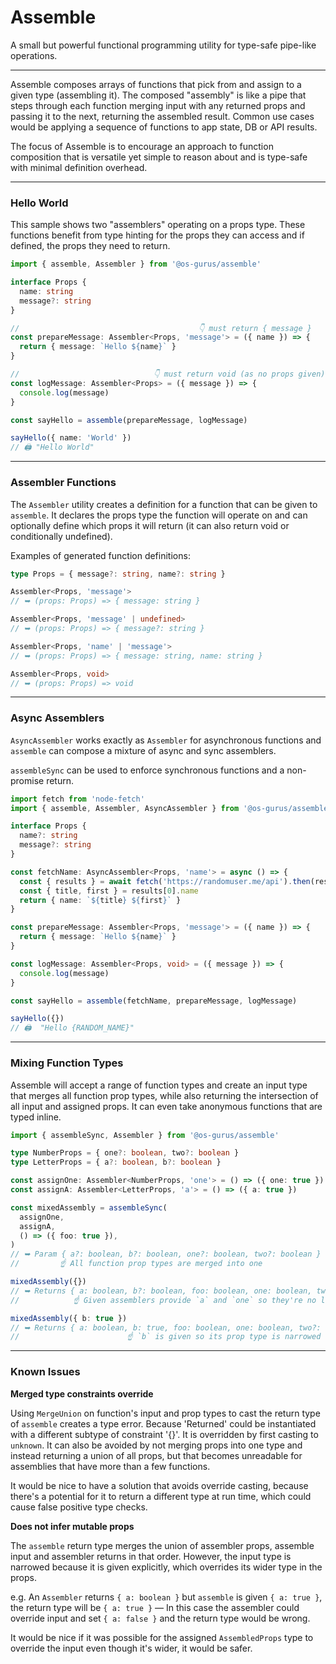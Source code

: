 # Assemble

A small but powerful functional programming utility for type-safe pipe-like operations.

---

Assemble composes arrays of functions that pick from and assign to a given type (assembling it).
The composed "assembly" is like a pipe that steps through each function merging input with any
returned props and passing it to the next, returning the assembled result. Common use cases would be
applying a sequence of functions to app state, DB or API results.

The focus of Assemble is to encourage an approach to function composition that is versatile yet
simple to reason about and is type-safe with minimal definition overhead.

---

### Hello World

This sample shows two "assemblers" operating on a props type. These functions benefit from type
hinting for the props they can access and if defined, the props they need to return.

```ts
import { assemble, Assembler } from '@os-gurus/assemble'

interface Props {
  name: string
  message?: string
}

//                                        👇 must return { message }
const prepareMessage: Assembler<Props, 'message'> = ({ name }) => {
  return { message: `Hello ${name}` }
}

//                              👇 must return void (as no props given)
const logMessage: Assembler<Props> = ({ message }) => {
  console.log(message)
}

const sayHello = assemble(prepareMessage, logMessage)

sayHello({ name: 'World' })
// 🖨️ "Hello World"
```

---

### Assembler Functions

The `Assembler` utility creates a definition for a function that can be given to `assemble`. It
declares the props type the function will operate on and can optionally define which props it will
return (it can also return void or conditionally undefined).

Examples of generated function definitions:

```ts
type Props = { message?: string, name?: string }

Assembler<Props, 'message'>
// ➥ (props: Props) => { message: string }

Assembler<Props, 'message' | undefined>
// ➥ (props: Props) => { message?: string }

Assembler<Props, 'name' | 'message'>
// ➥ (props: Props) => { message: string, name: string }

Assembler<Props, void>
// ➥ (props: Props) => void
```

---

### Async Assemblers

`AsyncAssembler` works exactly as `Assembler` for asynchronous functions and `assemble` can compose
a mixture of async and sync assemblers.

`assembleSync` can be used to enforce synchronous functions and a non-promise return.

```ts
import fetch from 'node-fetch'
import { assemble, Assembler, AsyncAssembler } from '@os-gurus/assemble'

interface Props {
  name?: string
  message?: string
}

const fetchName: AsyncAssembler<Props, 'name'> = async () => {
  const { results } = await fetch('https://randomuser.me/api').then(res => res.json())
  const { title, first } = results[0].name
  return { name: `${title} ${first}` }
}

const prepareMessage: Assembler<Props, 'message'> = ({ name }) => {
  return { message: `Hello ${name}` }
}

const logMessage: Assembler<Props, void> = ({ message }) => {
  console.log(message)
}

const sayHello = assemble(fetchName, prepareMessage, logMessage)

sayHello({})
// 🖨️  "Hello {RANDOM_NAME}"
```

---

### Mixing Function Types

Assemble will accept a range of function types and create an input type that merges all function
prop types, while also returning the intersection of all input and assigned props. It can even take
anonymous functions that are typed inline.

```ts
import { assembleSync, Assembler } from '@os-gurus/assemble'

type NumberProps = { one?: boolean, two?: boolean }
type LetterProps = { a?: boolean, b?: boolean }

const assignOne: Assembler<NumberProps, 'one'> = () => ({ one: true })
const assignA: Assembler<LetterProps, 'a'> = () => ({ a: true })

const mixedAssembly = assembleSync(
  assignOne,
  assignA,
  () => ({ foo: true }),
)
// ➥ Param { a?: boolean, b?: boolean, one?: boolean, two?: boolean }
//         ☝️ All function prop types are merged into one

mixedAssembly({})
// ➥ Returns { a: boolean, b?: boolean, foo: boolean, one: boolean, two?: boolean }
//            ☝️ Given assemblers provide `a` and `one` so they're no longer optional

mixedAssembly({ b: true })
// ➥ Returns { a: boolean, b: true, foo: boolean, one: boolean, two?: boolean }
//                        ☝️ `b` is given so its prop type is narrowed to a literal
```

---

### Known Issues

**Merged type constraints override**

Using `MergeUnion` on function's input and prop types to cast the return type of `assemble` creates
a type error. Because 'Returned' could be instantiated with a different subtype of constraint '{}'.
It is overridden by first casting to `unknown`. It can also be avoided by not merging props into one
type and instead returning a union of all props, but that becomes unreadable for assemblies that
have more than a few functions.

It would be nice to have a solution that avoids override casting, because there's a potential for it
to return a different type at run time, which could cause false positive type checks.

**Does not infer mutable props**

The `assemble` return type merges the union of assembler props, assemble input and assembler returns
in that order. However, the input type is narrowed because it is given explicitly, which overrides
its wider type in the props.

e.g. An `Assembler` returns `{ a: boolean }` but `assemble` is given `{ a: true }`, the return type
will be `{ a: true }` — In this case the assembler could override input and set `{ a: false }` and
the return type would be wrong.

It would be nice if it was possible for the assigned `AssembledProps` type to override the input
even though it's wider, it would be safer.
